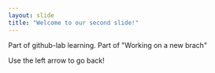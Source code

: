 ```yaml
---
layout: slide
title: "Welcome to our second slide!"
---
```

Part of github-lab learning. Part of "Working on a new brach"

Use the left arrow to go back!
